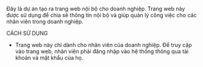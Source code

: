 
Đây là dự án tạo ra trang web nội bộ cho doanh nghiệp. Trang web này được sử dụng để chia sẻ thông tin nội bộ và giúp quản lý công việc cho các nhân viên trong doanh nghiệp.

CÁCH SỬ DỤNG
- Trang web này chỉ dành cho nhân viên của doanh nghiệp. 
Để truy cập vào trang web, nhân viên phải đăng nhập vào hệ thống thông qua tài khoản và mật khẩu của họ. 
